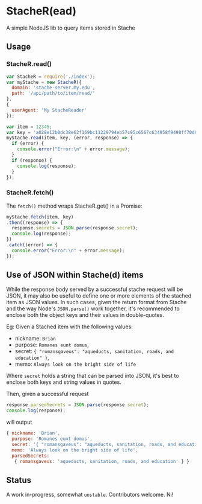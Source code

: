 # StacheR(ead)

A simple NodeJS lib to query items stored in Stache

## Usage

### StacheR.read()

```javascript
var StacheR = require('./index');
var myStache = new StacheR({
  domain: 'stache-server.my.edu',
  path: '/api/path/to/item/read/'
},
{
  userAgent: 'My StacheReader'
});

var item = 12345;
var key = 'a028e12b0dc38e62f169bc11229794eb57c95c6567c634958f9498ff70d97d70';
myStache.read(item, key, (error, response) => {
  if (error) {
    console.error("Error:\n" + error.message);
  }
  if (response) {
    console.log(response);
  }
});
```

### StacheR.fetch()

The `fetch()` method wraps StacheR.get() in a Promise:

```javascript
myStache.fetch(item, key)
.then((response) => {
  response.secrets = JSON.parse(response.secret);
  console.log(response);
})
.catch((error) => {
  console.error("Error:\n" + error.message);
});
```

## Use of JSON within Stache(d) items

While the response body served by a successful stache request will be JSON, it may also be useful to define one or more elements of the stached item as JSON values. In such cases, given the return format from Stache and the way Node's `JSON.parse()` work together, it's recommended to enclose both the object keys and their values in double-quotes.

Eg: Given a Stached item with the following values:

- nickname: `Brian`
- purpose: `Romanes eunt domus`,
- secret: `{ "romansgaveus": "aqueducts, sanitation, roads, and education" }`,
- memo: `Always look on the bright side of life`

Where `secret` holds a string that can be parsed into JSON, it's best to enclose both keys and string values in quotes.

Then, given a successful request

```javascript
response.parsedSecrets = JSON.parse(response.secret);
console.log(response);
```

will output

```javascript
{ nickname: 'Brian',
  purpose: 'Romanes eunt domus',
  secret: '{ "romansgaveus": "aqueducts, sanitation, roads, and education" }',
  memo: 'Always look on the bright side of life',
  parsedSecrets:
   { romansgaveus: 'aqueducts, sanitation, roads, and education' } }
```

## Status

A work in-progress, somewhat `unstable`. Contributors welcome. Ni!
